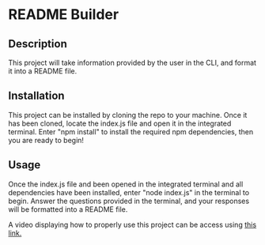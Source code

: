 # README Builder

## Description

This project will take information provided by the user in the CLI, and format it into a README file.


## Installation

This project can be installed by cloning the repo to your machine. Once it has been cloned, locate the index.js file and open it in the integrated terminal. Enter "npm install" to install the required npm dependencies, then you are ready to begin!

## Usage

 Once the index.js file and been opened in the integrated terminal and all dependencies have been installed, enter "node index.js" in the terminal to begin.
 Answer the questions provided in the terminal, and your responses will be formatted into a README file.

A video displaying how to properly use this project can be access using [this link.](https://drive.google.com/file/d/1_sHoPDzMugQD8IhuGO3O0A0LnQhUoIQu/view)